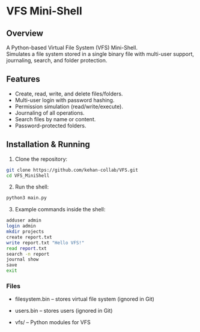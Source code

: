 # VFS Mini-Shell

## Overview
A Python-based Virtual File System (VFS) Mini-Shell.  
Simulates a file system stored in a single binary file with multi-user support, journaling, search, and folder protection.

## Features
- Create, read, write, and delete files/folders.
- Multi-user login with password hashing.
- Permission simulation (read/write/execute).
- Journaling of all operations.
- Search files by name or content.
- Password-protected folders.

## Installation & Running
1. Clone the repository:
```bash
git clone https://github.com/kehan-collab/VFS.git
cd VFS_MiniShell
```

2. Run the shell:
```bash
python3 main.py
```

3. Example commands inside the shell:
```bash
adduser admin
login admin
mkdir projects
create report.txt
write report.txt "Hello VFS!"
read report.txt
search -n report
journal show
save
exit
```

### Files

- filesystem.bin – stores virtual file system (ignored in Git)

- users.bin – stores users (ignored in Git)

- vfs/ – Python modules for VFS